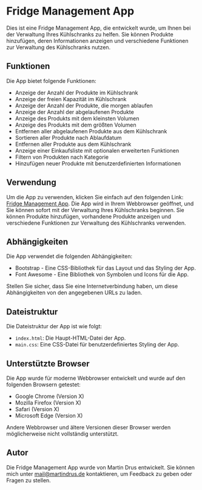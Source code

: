# Fridge Management App

Dies ist eine Fridge Management App, die entwickelt wurde, um Ihnen bei der Verwaltung Ihres Kühlschranks zu helfen. Sie können Produkte hinzufügen, deren Informationen anzeigen und verschiedene Funktionen zur Verwaltung des Kühlschranks nutzen.

## Funktionen

Die App bietet folgende Funktionen:

- Anzeige der Anzahl der Produkte im Kühlschrank
- Anzeige der freien Kapazität im Kühlschrank
- Anzeige der Anzahl der Produkte, die morgen ablaufen
- Anzeige der Anzahl der abgelaufenen Produkte
- Anzeige des Produkts mit dem kleinsten Volumen
- Anzeige des Produkts mit dem größten Volumen
- Entfernen aller abgelaufenen Produkte aus dem Kühlschrank
- Sortieren aller Produkte nach Ablaufdatum
- Entfernen aller Produkte aus dem Kühlschrank
- Anzeige einer Einkaufsliste mit optionalen erweiterten Funktionen
- Filtern von Produkten nach Kategorie
- Hinzufügen neuer Produkte mit benutzerdefinierten Informationen

## Verwendung

Um die App zu verwenden, klicken Sie einfach auf den folgenden Link: [Fridge Management App](https://martindrus.github.io/Fridge-Management-App/). Die App wird in Ihrem Webbrowser geöffnet, und Sie können sofort mit der Verwaltung Ihres Kühlschranks beginnen. Sie können Produkte hinzufügen, vorhandene Produkte anzeigen und verschiedene Funktionen zur Verwaltung des Kühlschranks verwenden.

## Abhängigkeiten

Die App verwendet die folgenden Abhängigkeiten:

- Bootstrap - Eine CSS-Bibliothek für das Layout und das Styling der App.
- Font Awesome - Eine Bibliothek von Symbolen und Icons für die App.

Stellen Sie sicher, dass Sie eine Internetverbindung haben, um diese Abhängigkeiten von den angegebenen URLs zu laden.

## Dateistruktur

Die Dateistruktur der App ist wie folgt:

- `index.html`: Die Haupt-HTML-Datei der App.
- `main.css`: Eine CSS-Datei für benutzerdefiniertes Styling der App.

## Unterstützte Browser

Die App wurde für moderne Webbrowser entwickelt und wurde auf den folgenden Browsern getestet:

- Google Chrome (Version X)
- Mozilla Firefox (Version X)
- Safari (Version X)
- Microsoft Edge (Version X)

Andere Webbrowser und ältere Versionen dieser Browser werden möglicherweise nicht vollständig unterstützt.

## Autor

Die Fridge Management App wurde von Martin Drus entwickelt. Sie können mich unter [mail@martindrus.de](mailto:mail@martindrus.de) kontaktieren, um Feedback zu geben oder Fragen zu stellen.
